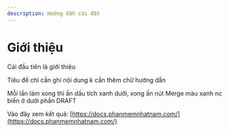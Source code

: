 ```yaml
---
description: Hướng dẫn cài đặt
---
```


# Giới thiệu

Cái đầu tiên là giới thiệu

Tiêu đề chỉ cần ghi nội dung k cần thêm chữ hướng dẫn

Mỗi lần làm xong thì ấn dấu tích xanh dưới, xong ấn nút Merge màu xanh nc biển ở dưới phần DRAFT

Vào đây xem kết quả: [https://docs.phanmemnhatnam.com/](https://docs.phanmemnhatnam.com/)





